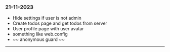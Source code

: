 ### 21-11-2023

- Hide settings if user is not admin
- Create todos page and get todos from server
- User profile page with user avatar
- something like web.config
- ~~ anonymous guard ~~


----

